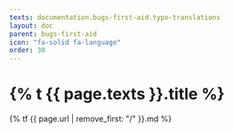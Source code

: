 ```yaml
---
texts: documentation.bugs-first-aid.typo-translations
layout: doc
parent: bugs-first-aid
icon: "fa-solid fa-language"
order: 30
---
```


# {% t {{ page.texts }}.title %}

{% tf {{ page.url | remove_first: "/" }}.md %}
